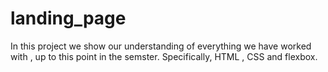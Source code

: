 # landing_page
In this project we show our understanding of everything we have worked with , up to this point in the semster.
Specifically, HTML , CSS and flexbox.
